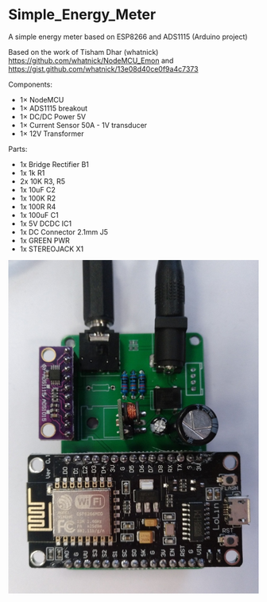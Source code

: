 # Simple_Energy_Meter
A simple energy meter based on ESP8266 and ADS1115 (Arduino project)

Based on the work of Tisham Dhar (whatnick) https://github.com/whatnick/NodeMCU_Emon and https://gist.github.com/whatnick/13e08d40ce0f9a4c7373

Components:
* 1× NodeMCU
* 1× ADS1115 breakout
* 1× DC/DC Power 5V
* 1× Current Sensor 50A - 1V transducer
* 1× 12V Transformer

Parts:
* 1x Bridge Rectifier B1
* 1x 1k R1
* 2x 10K R3, R5
* 1x 10uF C2
* 1x 100K R2
* 1x 100R R4
* 1x 100uF C1
* 1x 5V DCDC IC1
* 1x DC Connector 2.1mm J5
* 1x GREEN PWR
* 1x STEREOJACK X1

![Photo of Simple Energy Meter](/Simple_Energy_Meter.jpg)
